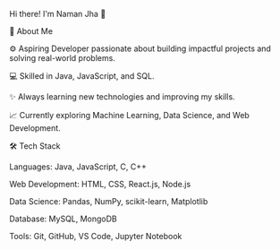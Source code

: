 Hi there! I'm Naman Jha 👋

🚀 About Me

⚙️ Aspiring Developer passionate about building impactful projects and solving real-world problems.

💻 Skilled in Java, JavaScript, and SQL.

✨ Always learning new technologies and improving my skills.

📈 Currently exploring Machine Learning, Data Science, and Web Development.

🛠️ Tech Stack

Languages: Java, JavaScript, C, C++

Web Development: HTML, CSS, React.js, Node.js

Data Science: Pandas, NumPy, scikit-learn, Matplotlib

Database: MySQL, MongoDB

Tools: Git, GitHub, VS Code, Jupyter Notebook
